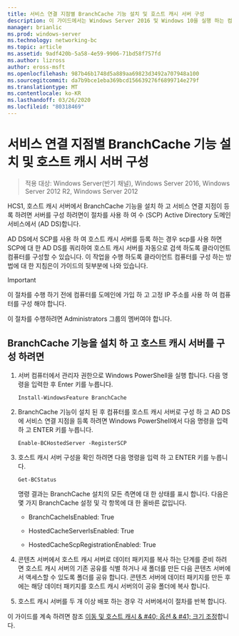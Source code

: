 ```yaml
---
title: 서비스 연결 지점별 BranchCache 기능 설치 및 호스트 캐시 서버 구성
description: 이 가이드에서는 Windows Server 2016 및 Windows 10을 실행 하는 컴퓨터에서 호스트 캐시 모드로 BranchCache를 배포 하는 방법 지침을 제공
manager: brianlic
ms.prod: windows-server
ms.technology: networking-bc
ms.topic: article
ms.assetid: 9adf420b-5a58-4e59-9906-71bd58f757fd
ms.author: lizross
author: eross-msft
ms.openlocfilehash: 987b46b1748d5a889aa69823d3492a707948a100
ms.sourcegitcommit: da7b9bce1eba369bcd156639276f6899714e279f
ms.translationtype: MT
ms.contentlocale: ko-KR
ms.lasthandoff: 03/26/2020
ms.locfileid: "80318469"
---
```

# <a name="install-the-branchcache-feature-and-configure-the-hosted-cache-server-by-service-connection-point"></a>서비스 연결 지점별 BranchCache 기능 설치 및 호스트 캐시 서버 구성

>적용 대상: Windows Server(반기 채널), Windows Server 2016, Windows Server 2012 R2, Windows Server 2012

HCS1, 호스트 캐시 서버에서 BranchCache 기능을 설치 하 고 서비스 연결 지점이 등록 하려면 서버를 구성 하려면이 절차를 사용 하 여 수 \(SCP\) Active Directory 도메인 서비스에서 \(AD DS\)합니다.

AD DS에서 SCP를 사용 하 여 호스트 캐시 서버를 등록 하는 경우 scp를 사용 하면 SCP에 대 한 AD DS를 쿼리하여 호스트 캐시 서버를 자동으로 검색 하도록 클라이언트 컴퓨터를 구성할 수 있습니다. 이 작업을 수행 하도록 클라이언트 컴퓨터를 구성 하는 방법에 대 한 지침은이 가이드의 뒷부분에 나와 있습니다.

>[!IMPORTANT]
>이 절차를 수행 하기 전에 컴퓨터를 도메인에 가입 하 고 고정 IP 주소를 사용 하 여 컴퓨터를 구성 해야 합니다.

이 절차를 수행하려면 Administrators 그룹의 멤버여야 합니다.

## <a name="to-install-the-branchcache-feature-and-configure-the-hosted-cache-server"></a>BranchCache 기능을 설치 하 고 호스트 캐시 서버를 구성 하려면  

1. 서버 컴퓨터에서 관리자 권한으로 Windows PowerShell을 실행 합니다. 다음 명령을 입력한 후 Enter 키를 누릅니다.

    ``` 
    Install-WindowsFeature BranchCache
    ```

2.  BranchCache 기능이 설치 된 후 컴퓨터를 호스트 캐시 서버로 구성 하 고 AD DS에 서비스 연결 지점을 등록 하려면 Windows PowerShell에서 다음 명령을 입력 하 고 ENTER 키를 누릅니다.

    ```  
    Enable-BCHostedServer -RegisterSCP
    ```  

3. 호스트 캐시 서버 구성을 확인 하려면 다음 명령을 입력 하 고 ENTER 키를 누릅니다.

    ```  
    Get-BCStatus  
    ```  
  
    명령 결과는 BranchCache 설치의 모든 측면에 대 한 상태를 표시 합니다. 다음은 몇 가지 BranchCache 설정 및 각 항목에 대 한 올바른 값입니다.  
  
    -   BranchCacheIsEnabled: True

    -   HostedCacheServerIsEnabled: True

    -   HostedCacheScpRegistrationEnabled: True

4. 콘텐츠 서버에서 호스트 캐시 서버로 데이터 패키지를 복사 하는 단계를 준비 하려면 호스트 캐시 서버의 기존 공유를 식별 하거나 새 폴더를 만든 다음 콘텐츠 서버에서 액세스할 수 있도록 폴더를 공유 합니다. 콘텐츠 서버에 데이터 패키지를 만든 후에는 해당 데이터 패키지를 호스트 캐시 서버의이 공유 폴더에 복사 합니다.
  
5. 호스트 캐시 서버를 두 개 이상 배포 하는 경우 각 서버에서이 절차를 반복 합니다.

이 가이드를 계속 하려면 참조 [이동 및 호스트 캐시 & #40; 옵션 & #41; 크기 조정](6-Bc-Move-Resize-Cache.md)합니다.
